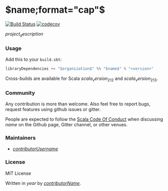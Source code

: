 # $name;format="cap"$

[![Build Status](https://travis-ci.com/$contributorUsername$/$name$.svg?branch=master)](https://travis-ci.com/$contributorUsername$/$name$)
[![codecov](https://codecov.io/gh/$contributorUsername$/$name$/branch/master/graphs/badge.svg)](https://codecov.io/gh/$contributorUsername$/$name$)

$project_description$

### Usage

Add this to your `build.sbt`:

```scala
libraryDependencies += "$organization$" %% "$name$" % "<version>"
```

Cross-builds are available for Scala $scala_version_212$ and $scala_version_213$.

### Community

Any contribution is more than welcome. Also feel free to report bugs, request features using github issues or gitter.

People are expected to follow the [Scala Code Of Conduct](https://www.scala-lang.org/conduct/) when discussing $name$ on the Github page, Gitter channel, or other venues.

### Maintainers

* [$contributorUsername$](https://github.com/$contributorUsername$)

### License

MIT License

Written in $year$ by [$contributorName$](https://github.com/$contributorUsername$).